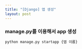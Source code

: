 ```yaml
---
title: "[Django] 앱 생성"
layout: post
---
```


### manage.py를 이용해서 app 생성
```python
python manage.py startapp {앱 이름}
```
